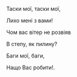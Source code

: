 ﻿Таски мої, таски мої,

Лихо мені з вами!

Чом вас вітер не розвіяв

В степу, як пилину?



Баги мої, баги,

Нащо Вас робити!.